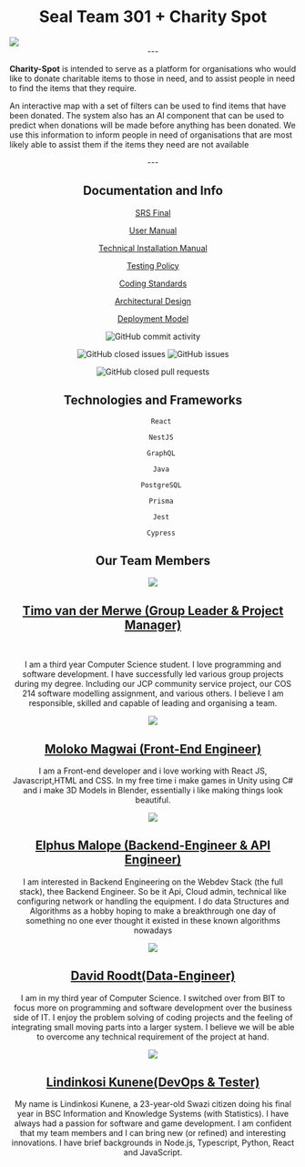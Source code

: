 <div>
    <h1 align="center">Seal Team 301 + Charity Spot</h1>
    <img align="center"src="https://firebasestorage.googleapis.com/v0/b/charityspotdemo1.appspot.com/o/logo1.png?alt=media&token=b54104ac-a595-46f9-ab28-6069195143b4"></img>
    <div align="center">---</div>
    <div>
        <p><b>Charity-Spot</b> is intended to serve as a platform for organisations who would like to donate charitable items to those in need, and to assist people in need to find the items that they require.</p>
        <p>An interactive map with a set of filters can be used to find items that have been donated. The system also has an AI component that can be used to predict when donations will be made before anything has been donated. We use this information to inform people in need of organisations that are most likely able to assist them if the items they need are not available</p>
    </div>
    <div align="center">---</div>

<div align="center">
<h2 align="center">Documentation and Info</h2>

[SRS Final](https://drive.google.com/file/d/1G0idE29ORYzXntQOijQp4ElNcnYTfErm/view?usp=sharing)

[User Manual](https://drive.google.com/file/d/13UZqvDJ2Lna-sQxVaY1hRAtnCum0EtSA/view?usp=sharing)

[Technical Installation Manual](https://drive.google.com/file/d/1EMmhUMsIvzSD9HJQSMxk5zSvbNXdHKhy/view?usp=sharing)

[Testing Policy](https://drive.google.com/file/d/1dS93QiFJyyYlns4ovDa6fHrhvj2LCXjt/view?usp=sharing)

[Coding Standards](https://drive.google.com/file/d/1xRKx2Yfjq_bR1Ypq29d7nMF7J3GcRP96/view?usp=sharing)

[Architectural Design](https://drive.google.com/file/d/1i6uL7VRFpR8lHNyQsHqhbYNGj7AfONvW/view?usp=sharing)

[Deployment Model](https://drive.google.com/file/d/1ZadHcBt__dYyPTfGgt7WImZ_fNZsrjdi/view?usp=sharing)

![GitHub commit activity](https://img.shields.io/github/commit-activity/w/COS301-SE-2022/Charity-Spot)

![GitHub closed issues](https://img.shields.io/github/issues-closed-raw/COS301-SE-2022/Charity-Spot)
![GitHub issues](https://img.shields.io/github/issues-raw/COS301-SE-2022/Charity-Spot)

![GitHub closed pull requests](https://img.shields.io/github/issues-pr-closed/COS301-SE-2022/Charity-Spot)
  
<!-- </div>

<h2 align="center">Our Team Members</h2>

<div align="center">

[Timo van der Merwe](https://github.com/TimovdMerwe-18)

[Elphus Malope](https://github.com/nimGaluu)

[Moloko Magwai](https://github.com/MoloTheSniper)

[David Roodt](https://github.com/David-Roodt)

[Lindinkosi Kunene](https://github.com/lindzik)

</div> -->
    


<div align="center">
    <h2>Technologies and Frameworks</h2>

        React

        NestJS

        GraphQL

        Java

        PostgreSQL

        Prisma

        Jest

        Cypress

</div>
    <div align="center">
    <h2 align="center">Our Team Members</h2>
    <img  align="center"src="https://drive.google.com/thumbnail?id=1bT75l2YS4pQl4mYyCvAgoTCd_A1lgKXr"></img><br>



<div>

[<h2>Timo van der Merwe (Group Leader & Project Manager)</h2>](https://github.com/TimovdMerwe-18)

</div>
<br>
 <p>I am a third year Computer Science student. I love programming and
software development. I have successfully led various group projects
during my degree. Including our JCP community service project, our COS
214 software modelling assignment, and various others. I believe I am
responsible, skilled and capable of leading and organising a team.</p>
    <img align="center"src="https://drive.google.com/thumbnail?id=1QT3Sg7zH1QHyEbcquxRbDejNfVVpXabg"></img><br>


<div>

[<h2>Moloko Magwai (Front-End Engineer)</h2>](https://github.com/MoloTheSniper)

</div>        
<p>I am a Front-end developer and i love working with React JS, Javascript,HTML and CSS. In my free time i make games in Unity using C# and i make 3D Models in Blender, essentially i like making things look beautiful.</p>
    <img align="center"src="https://drive.google.com/thumbnail?id=1gRHsFtHkVBzXrLYTx2GuXlmVGiaixDOQ"></img><br>

<div>

[<h2>Elphus Malope (Backend-Engineer & API Engineer)</h2>](https://github.com/nimGaluu)

</div>         
<p>I am interested in Backend Engineering on the Webdev Stack (the full stack), thee Backend Engineer. So be it Api, Cloud admin, technical like configuring network or handling the equipment. I do data Structures and Algorithms as a hobby hoping to make a breakthrough one day of something no one ever thought it existed in these known algorithms nowadays</p>
     <img align="center"src="https://drive.google.com/thumbnail?id=18CHF7DDWnRt3i2sbzF3Sw6l1xCw1K0Uc"></img><br>

<div>

[<h2>David Roodt(Data-Engineer)</h2>](https://github.com/David-Roodt)

</div>      
<p>I am in my third year of Computer Science. I switched over from BIT to
focus more on programming and software development over the business
side of IT. I enjoy the problem solving of coding projects and the feeling
of integrating small moving parts into a larger system. I believe we will be
able to overcome any technical requirement of the project at hand.</p>
    <img align="center"src="https://drive.google.com/thumbnail?id=1dGKyNw_9TjwLvsamNME6hg87-xf7BvpG"></img><br>

<div>

[<h2>Lindinkosi Kunene(DevOps & Tester)</h2>](https://github.com/lindzik)

</div>  

<p>My name is Lindinkosi Kunene, a 23-year-old Swazi citizen doing his
final year in BSC Information and Knowledge Systems (with Statistics). I
have always had a passion for software and game development. I am
confident that my team members and I can bring new (or refined) and
interesting innovations. I have brief backgrounds in Node.js, Typescript,
Python, React and JavaScript.</p>  
    </div>

    

</div>


